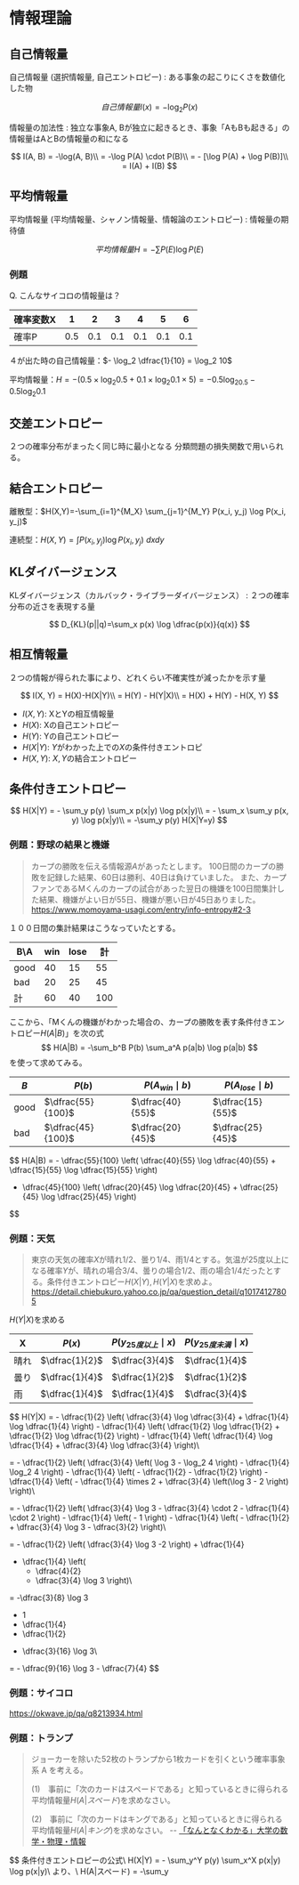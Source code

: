 # 情報理論

## 自己情報量

自己情報量 (選択情報量, 自己エントロピー)
: ある事象の起こりにくさを数値化した物

$$
自己情報量 I(x) = - \log_2 P(x)
$$

情報量の加法性
: 独立な事象A, Bが独立に起きるとき、事象「AもBも起きる」の情報量はAとBの情報量の和になる

$$
I(A, B) = -\log(A, B)\\
= -\log P(A) \cdot P(B)\\
= - [\log P(A) + \log P(B)]\\
= I(A) + I(B)
$$

## 平均情報量

平均情報量 (平均情報量、シャノン情報量、情報論のエントロピー)
: 情報量の期待値

$$
平均情報量 H = -\sum P(E) \log P(E)
$$

### 例題

Q. こんなサイコロの情報量は？

| 確率変数X | 1 | 2 | 3 | 4 | 5 | 6 |
| --- | --- | --- | --- | --- | --- | --- |
| 確率P | 0.5 | 0.1 | 0.1 | 0.1 | 0.1 | 0.1 |

４が出た時の自己情報量：$- \log_2 \dfrac{1}{10} = \log_2 10$

平均情報量：$H=-(0.5 \times \log_2 0.5 + 0.1 \times \log_2 0.1 \times 5) = -0.5\log_20.5-0.5\log_2 0.1$

## 交差エントロピー

２つの確率分布がまったく同じ時に最小となる
分類問題の損失関数で用いられる。

## 結合エントロピー

離散型：$H(X,Y)=-\sum_{i=1}^{M_X}
\sum_{j=1}^{M_Y}
P(x_i, y_j) \log P(x_i, y_j)$

連続型：$H(X,Y) = \int P(x_i, y_j) \log P(x_i, y_j) \ dxdy$

## KLダイバージェンス

KLダイバージェンス（カルバック・ライブラーダイバージェンス）
: ２つの確率分布の近さを表現する量

$$
D_{KL}(p||q)=\sum_x p(x) \log \dfrac{p(x)}{q(x)}
$$

## 相互情報量

２つの情報が得られた事により、どれくらい不確実性が減ったかを示す量

$$
I(X, Y) = H(X)-H(X|Y)\\
= H(Y) - H(Y|X)\\
= H(X) + H(Y) - H(X, Y)
$$

- $I(X, Y)$: XとYの相互情報量
- $H(X)$: Xの自己エントロピー
- $H(Y)$: Yの自己エントロピー
- $H(X|Y)$: $Y$がわかった上での$X$の条件付きエントロピ
- $H(X, Y)$: $X, Y$の結合エントロピー

## 条件付きエントロピー

$$
H(X|Y) = - \sum_y p(y) \sum_x p(x|y) \log p(x|y)\\
= - \sum_x \sum_y p(x, y) \log p(x|y)\\
= -\sum_y p(y) H(X|Y=y)
$$

### 例題：野球の結果と機嫌

> カープの勝敗を伝える情報源$A$があったとします。
100日間のカープの勝敗を記録した結果、60日は勝利、40日は負けていました。
また、カープファンであるMくんのカープの試合があった翌日の機嫌を100日間集計した結果、機嫌がよい日が55日、機嫌が悪い日が45日ありました。
https://www.momoyama-usagi.com/entry/info-entropy#2-3

１００日間の集計結果はこうなっていたとする。

B\A|win|lose|計
-|-|-|-
good|40|15|55
bad|20|25|45
計|60|40|100

ここから、「Mくんの機嫌がわかった場合の、カープの勝敗を表す条件付きエントロピー$H(A|B)$」を次の式
$$
H(A|B) = -\sum_b^B P(b) \sum_a^A p(a|b) \log p(a|b)
$$
を使って求めてみる。

$B$|$P(b)$|$P(A_{win} \mid b)$|$P(A_{lose} \mid b)$
-|-|-|-
good|$\dfrac{55}{100}$|$\dfrac{40}{55}$|$\dfrac{15}{55}$
bad|$\dfrac{45}{100}$|$\dfrac{20}{45}$|$\dfrac{25}{45}$

$$
H(A|B) = - \dfrac{55}{100} \left(
    \dfrac{40}{55} \log \dfrac{40}{55} + 
    \dfrac{15}{55} \log \dfrac{15}{55}
\right)
- \dfrac{45}{100} \left(
    \dfrac{20}{45} \log \dfrac{20}{45} + 
    \dfrac{25}{45} \log \dfrac{25}{45}
\right)

$$

### 例題：天気

> 東京の天気の確率$X$が晴れ1/2、曇り1/4、雨1/4とする。気温が25度以上になる確率$Y$が、晴れの場合3/4、曇りの場合1/2、雨の場合1/4だったとする。条件付きエントロピー$H(X|Y), H(Y|X)$を求めよ。
> https://detail.chiebukuro.yahoo.co.jp/qa/question_detail/q10174127805

$H(Y|X)$を求める

X|$P(x)$|$P(y_{25度以上} \mid x)$|$P(y_{25度未満} \mid x)$
-|-|-|-
晴れ|$\dfrac{1}{2}$|$\dfrac{3}{4}$|$\dfrac{1}{4}$
曇り|$\dfrac{1}{4}$|$\dfrac{1}{2}$|$\dfrac{1}{2}$
雨　|$\dfrac{1}{4}$|$\dfrac{1}{4}$|$\dfrac{3}{4}$

$$
H(Y|X) = - \dfrac{1}{2} \left(
    \dfrac{3}{4} \log \dfrac{3}{4} + 
    \dfrac{1}{4} \log \dfrac{1}{4}
\right) - \dfrac{1}{4} \left(
    \dfrac{1}{2} \log \dfrac{1}{2} +
    \dfrac{1}{2} \log \dfrac{1}{2}
\right) - \dfrac{1}{4} \left(
    \dfrac{1}{4} \log \dfrac{1}{4} +
    \dfrac{3}{4} \log \dfrac{3}{4}
\right)\\

= - \dfrac{1}{2} \left(
    \dfrac{3}{4} \left( \log 3 - \log_2 4 \right)
    - \dfrac{1}{4} \log_2 4
\right) - \dfrac{1}{4} \left(
    - \dfrac{1}{2} 
    - \dfrac{1}{2}
\right) - \dfrac{1}{4} \left(
    - \dfrac{1}{4} \times 2 +
    \dfrac{3}{4} \left(\log 3 - 2 \right)
\right)\\

= - \dfrac{1}{2} \left(
    \dfrac{3}{4} \log 3
    - \dfrac{3}{4} \cdot 2 
    - \dfrac{1}{4} \cdot 2
\right) - \dfrac{1}{4} \left(
    - 1
\right) - \dfrac{1}{4} \left(
    - \dfrac{1}{2}
    + \dfrac{3}{4} \log 3
    - \dfrac{3}{2}
\right)\\

= - \dfrac{1}{2} \left(
    \dfrac{3}{4} \log 3
    -2
\right) + \dfrac{1}{4} 
- \dfrac{1}{4} \left(
    - \dfrac{4}{2}
    + \dfrac{3}{4} \log 3
\right)\\

= -\dfrac{3}{8} \log 3
+ 1
+ \dfrac{1}{4} 
+ \dfrac{1}{2}
- \dfrac{3}{16} \log 3\\

= - \dfrac{9}{16} \log 3 - \dfrac{7}{4}
$$

### 例題：サイコロ
https://okwave.jp/qa/q8213934.html

### 例題：トランプ

> ジョーカーを除いた52枚のトランプから1枚カードを引くという確率事象系
A
を考える。
>
> (1)　事前に「次のカードはスペードである」と知っているときに得られる平均情報量$H(A|スペード)$を求めなさい。
>
> (2)　事前に「次のカードはキングである」と知っているときに得られる平均情報量$H(A|キング)$を求めなさい。
> -- [「なんとなくわかる」大学の数学・物理・情報](https://www.krrk0.com/conditional-entropy/)

$$
条件付きエントロピーの公式\\
H(X|Y) = - \sum_y^Y p(y) \sum_x^X p(x|y) \log p(x|y)\\
より、\\
H(A|スペード) = -\sum_y 